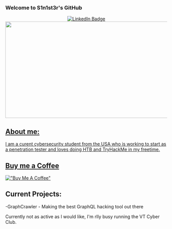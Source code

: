 ### Welcome to S1n1st3r's GitHub
<div id="header" align="center">
  <img src="https://komarev.com/ghpvc/?username=gsmith257-cyber&style=flat-square&color=blue" alt=""/>
 </div>

<div id="badges" align="center">
  <a href="https://www.linkedin.com/in/grant-smith-129240199/">
    <img src="https://img.shields.io/badge/LinkedIn-blue?style=for-the-badge&logo=linkedin&logoColor=white" alt="LinkedIn Badge"/>
</div>

<div align="center">
  <img src="https://media.giphy.com/media/dWesBcTLavkZuG35MI/giphy.gif" width="600" height="300"/>
</div>
 
<h2>About me:</h2>
I am a curent cybersecurity student from the USA who is working to start as a penetration tester and loves doing HTB and TryHackMe in my freetime.
  
## Buy me a Coffee

[!["Buy Me A Coffee"](https://www.buymeacoffee.com/assets/img/custom_images/orange_img.png)](https://www.buymeacoffee.com/S1n1st3r)
  
<h2>Current Projects:</h2>
-GraphCrawler - Making the best GraphQL hacking tool out there
<div>
  
Currently not as active as I would like, I'm rlly busy running the VT Cyber Club.

<!--
**gsmith257-cyber/gsmith257-cyber** is a ✨ _special_ ✨ repository because its `README.md` (this file) appears on your GitHub profile.

Here are some ideas to get you started:

- 🔭 I’m currently working on ...
- 🌱 I’m currently learning ...
- 👯 I’m looking to collaborate on ...
- 🤔 I’m looking for help with ...
- 💬 Ask me about ...
- 📫 How to reach me: ...
- 😄 Pronouns: ...
- ⚡ Fun fact: ...
-->
